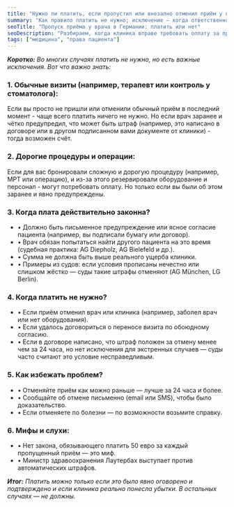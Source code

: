 ```yaml
---
title: "Нужно ли платить, если пропустил или внезапно отменил приём у врача в Германии?"
summary: "Как правило платить не нужно; исключение — когда ответственность за неявку была заранее письменно согласована, клиника понесла подтверждённые убытки и предпринимала попытки принять другого пациента (особенно при дорогих процедурах). Отменяйте визит заранее и сообщайте об этом письменно."
seoTitle: "Пропуск приёма у врача в Германии: платить или нет"
seoDescription: "Разбираем, когда клиника вправе требовать оплату за пропущенный визит, а когда — нет. Простые правила и судебная практика."
tags: ["медицина", "права пациента"]
---
```


_**Коротко:** Во многих случаях платить не нужно, но есть важные исключения. Вот что важно знать:_

### 1. Обычные визиты (например, терапевт или контроль у стоматолога):
Если вы просто не пришли или отменили обычный приём в последний момент - чаще всего платить ничего не нужно.
Но если врач заранее и чётко предупредил, что может быть штраф (например, это написано в договоре или в другом подписанном вами документе от клиники) - тогда возможен счёт.

### 2. Дорогие процедуры и операции:
Если для вас бронировали сложную и дорогую процедуру (например, МРТ или операцию), и из-за этого резервировали оборудование и персонал - могут потребовать оплату. Но только если вы были об этом заранее и явно предупреждены.

### 3. Когда плата действительно законна?
- • Должно быть письменное предупреждение или ясное согласие пациента (например, вы подписали бумагу или договор).
- • Врач обязан попытаться найти другого пациента на это время (судебная практика: AG Diepholz, AG Bielefeld и др.).
- • Сумма не должна быть выше реального ущерба клиники.
- • Примеры из судов: если условия прописаны нечестно или слишком жёстко — суды такие штрафы отменяют (AG München, LG Berlin).

### 4. Когда платить не нужно?
- • Если приём отменил врач или клиника (например, заболел врач или нет оборудования).
- • Если удалось договориться о переносе визита по обоюдному согласию.
- • Если в договоре написано, что штраф положен за отмену менее чем за 24 часа, но нет исключения для экстренных случаев — суды часто считают это условие несправедливым.

### 5. Как избежать проблем?
- • Отменяйте приём как можно раньше — лучше за 24 часа и более.
- • Сообщайте об отмене письменно (email или SMS), чтобы было доказательство.
- • Если отменяете по болезни — по возможности возьмите справку.

### 6. Мифы и слухи:
- • Нет закона, обязывающего платить 50 евро за каждый пропущенный приём — это миф.
- • Министр здравоохранения Лаутербах выступает против автоматических штрафов.

_**Итог:** Платить можно только если это было явно оговорено и подтверждено и если клиника реально понесла убытки. В остальных случаях — не должны._
